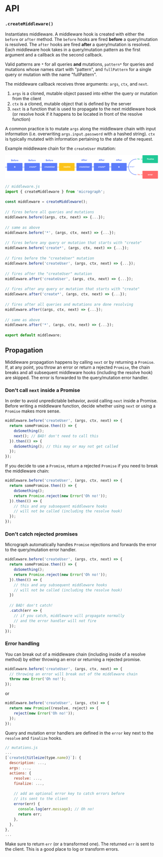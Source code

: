 # API
### `.createMiddleware()`
Instantiates middleware. A middleware hook is created with either the `before` or `after` method. The `before` hooks are fired **before** a query/mutation is resolved. The `after` hooks are fired **after** a query/mutation is resolved. Each middleware hook takes in a query/mutation pattern as the first argument and a callback as the second callback.

Valid patterns are `*` for all queries **and** mutations, `pattern*` for queries and mutations whose names start with "pattern", and `fullPattern` for a single query or mutation with the name "fullPattern".

The middleware callback receives three arguments: `args`, `ctx`, and `next`.

1. `args` is a cloned, mutable object passed into either the query or mutation from the client
2. `ctx` is a cloned, mutable object that is defined by the server
3. `next` is a function that is used to propagate to the next middleware hook (or resolve hook if it happens to be located in front of the resolve function)

A common practice is to mutate `args` along the middleware chain with input information (i.e. overwriting `args.input.password` with a hashed string). `ctx` is typically mutated with information pertaining to the state of the request.

Example middleware chain for the `createUser` mutation:

![Typical flow](../assets/chain.svg)

```javascript
// middleware.js
import { createMiddleware } from 'micrograph';

const middleware = createMiddleware();

// fires before all queries and mutations
middleware.before((args, ctx, next) => {...});

// same as above
middleware.before('*', (args, ctx, next) => {...});

// fires before any query or mutation that starts with "create"
middleware.before('create*', (args, ctx, next) => {...});

// fires before the "createUser" mutation
middleware.before('createUser', (args, ctx, next) => {...});

// fires after the "createUser" mutation
middleware.after('createUser', (args, ctx, next) => {...});

// fires after any query or mutation that starts with "create"
middleware.after('create*', (args, ctx, next) => {...});

// fires after all queries and mutations are done resolving
middleware.after((args, ctx, next) => {...});

// same as above
middleware.after('*', (args, ctx, next) => {...});

export default middleware;
```

## Propagation
Middleware propagation happens by calling `next` or by returning a `Promise`. If, at any point, you throw an error or return a rejected `Promise`, the chain breaks and all subsequent middleware hooks (including the resolve hook) are skipped. The error is forwarded to the query/mutation error handler.

### Don't call `next` inside a Promise
In order to avoid unpredictable behavior, avoid calling `next` inside a Promise. Before writing a middleware function, decide whether using `next` or using a `Promise` makes more sense.

```javascript
middleware.before('createUser', (args, ctx, next) => {
  return somePromise.then(() => {
    doSomething();
    next(); // BAD! don't need to call this
  }).then(() => {
    doSomething(); // this may or may not get called
  });
});
```

If you decide to use a `Promise`, return a rejected `Promise` if you need to break the middleware chain:

```javascript
middleware.before('createUser', (args, ctx, next) => {
  return somePromise.then(() => {
    doSomething();
    return Promise.reject(new Error('Oh no!'));
  }).then(() => {
    // this and any subsequent middleware hooks
    // will not be called (including the resolve hook)
  });
});
```

### Don't catch rejected promises
Micrograph automatically handles `Promise` rejections and forwards the error to the query/mutation error handler.

```javascript
middleware.before('createUser', (args, ctx, next) => {
  return somePromise.then(() => {
    doSomething();
    return Promise.reject(new Error('Oh no!'));
  }).then(() => {
    // this and any subsequent middleware hooks
    // will not be called (including the resolve hook)
  })

  // BAD! don't catch!
  .catch(err => {
    // if you catch, middleware will propagate normally
    // and the error handler will not fire
  });
});
```

### Error handling

You can break out of a middleware chain (including inside of a resolve method) by either throwing an error or returning a rejected promise.

```javascript
middleware.before('createUser', (args, ctx, next) => {
  // throwing an error will break out of the middleware chain
  throw new Error('Oh no!');
});
```

or

```javascript
middleware.before('createUser', (args, ctx) => {
  return new Promise((resolve, reject) => {
    reject(new Error('Oh no!'));
  });
});
```

Query and mutation error handlers are defined in the `error` key next to the `resolve` and `finalize` hooks.

```javascript
// mutations.js
...
[`create${titleize(type.name)}`]: {
  description: ...,
  args: ...,
  actions: {
    resolve: ...,
    finalize: ...,

    // add an optional error key to catch errors before
    // its sent to the client
    error(err) {
      console.log(err.message); // Oh no!
      return err;
    },
  },
},
...
```

Make sure to return `err` (or a transformed one). The returned `err` is sent to the client. This is a good place to log or transform errors.
